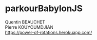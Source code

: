 # parkourBabylonJS
Quentin BEAUCHET <br>
Pierre KOUYOUMDJIAN <br>
https://power-of-rotations.herokuapp.com/
